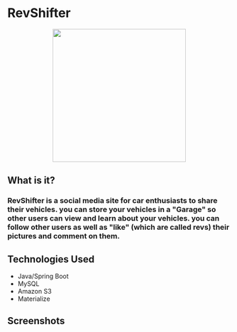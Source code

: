 # RevShifter


<p align="center">
  <img src="https://user-images.githubusercontent.com/42190407/49908416-49ceae80-fe2f-11e8-8e69-0a10854c9573.png" width="300" "RevShifter purp logo">
</p>

## What is it?

### RevShifter is a social media site for car enthusiasts to share their vehicles. you can store your vehicles in a "Garage" so other users can view and learn about your vehicles. you can follow other users as well as "like" (which are called revs) their pictures and comment on them. 

## Technologies Used
 * Java/Spring Boot 
 * MySQL
 * Amazon S3
 * Materialize 

## Screenshots
